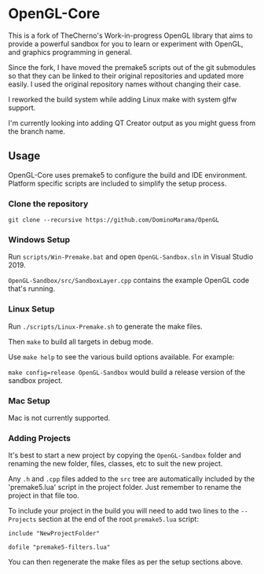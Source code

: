 # OpenGL-Core
This is a fork of TheCherno's Work-in-progress OpenGL library that aims to provide a powerful sandbox for you to learn or experiment with OpenGL, and graphics programming in general.

Since the fork, I have moved the premake5 scripts out of the git submodules so that they can be linked to their original repositories and updated more easily. I used the original repository names without changing their case.

I reworked the build system while adding Linux make with system glfw support.

I'm currently looking into adding QT Creator output as you might guess from the branch name.

## Usage

OpenGL-Core uses premake5 to configure the build and IDE environment. Platform specific scripts are included to simplify the setup process.
### Clone the repository
```
git clone --recursive https://github.com/DominoMarama/OpenGL
```

### Windows Setup

Run `scripts/Win-Premake.bat` and open `OpenGL-Sandbox.sln` in Visual Studio 2019.

`OpenGL-Sandbox/src/SandboxLayer.cpp` contains the example OpenGL code that's running.

### Linux Setup

Run `./scripts/Linux-Premake.sh` to generate the make files.

Then `make` to build all targets in debug mode.

Use `make help` to see the various build options available. For example:

`make config=release OpenGL-Sandbox` would build a release version of the sandbox project.

### Mac Setup

Mac is not currently supported.

### Adding Projects

It's best to start a new project by copying the `OpenGL-Sandbox` folder and renaming the new folder, files, classes, etc to suit the new project.

Any `.h` and `.cpp` files added to the `src` tree are automatically included by the 'premake5.lua' script in the project folder. Just remember to rename the project in that file too.

To include your project in the build you will need to add two lines to the `-- Projects` section at the end of the root `premake5.lua` script:

`include "NewProjectFolder"`  

`dofile "premake5-filters.lua"`

You can then regenerate the make files as per the setup sections above.